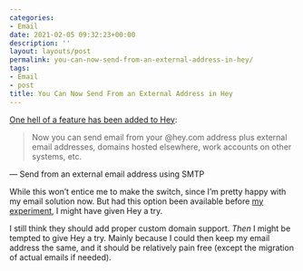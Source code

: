 ```yaml
---
categories:
- Email
date: 2021-02-05 09:32:23+00:00
description: ''
layout: layouts/post
permalink: you-can-now-send-from-an-external-address-in-hey/
tags:
- Email
- post
title: You Can Now Send From an External Address in Hey
---
```


[One hell of a feature has been added to Hey](https://hey.com/features/send-as/):


<blockquote>Now you can send email from your @hey.com address plus external email addresses, domains hosted elsewhere, work accounts on other systems, etc.
</blockquote>
<figcaption>
— Send from an external email address using SMTP
</figcaption>


While this won’t entice me to make the switch, since I’m pretty happy with my email solution now. But had this option been available before [my experiment](https://chrishannah.me/experimenting-with-email/), I might have given Hey a try.

I still think they should add proper custom domain support. _Then_ I might be tempted to give Hey a try. Mainly because I could then keep my email address the same, and it should be relatively pain free (except the migration of actual emails if needed).
